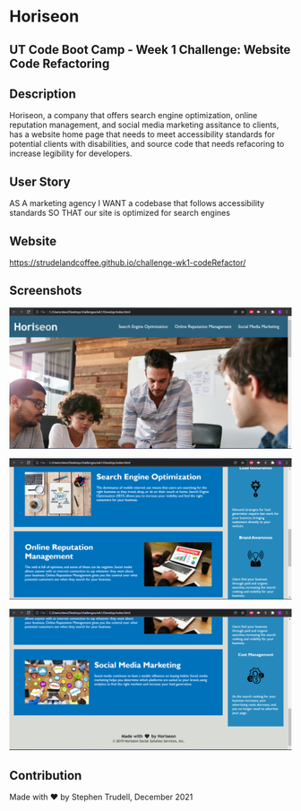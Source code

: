 # Horiseon

## UT Code Boot Camp - Week 1 Challenge: Website Code Refactoring

## Description

Horiseon, a company that offers search engine optimization, online reputation management,
and social media marketing assitance to clients, has a website home page that needs to meet 
accessibility standards for potential clients with disabilities, and source code that needs
refacoring to increase legibility for developers.

## User Story

AS A marketing agency
I WANT a codebase that follows accessibility standards
SO THAT our site is optimized for search engines

## Website

https://strudelandcoffee.github.io/challenge-wk1-codeRefactor/

## Screenshots

![alt text](https://github.com/strudelAndCoffee/challenge-wk1-codeRefactor/blob/f787f61acb83c99227511e6ee124997dec2b6cc3/assets/images/screenshot1.png)

![alt text](https://github.com/strudelAndCoffee/challenge-wk1-codeRefactor/blob/e7728178228960635f49c0bb85f1ad57504cb95e/assets/images/screenshot2.png)

![alt text](https://github.com/strudelAndCoffee/challenge-wk1-codeRefactor/blob/e7728178228960635f49c0bb85f1ad57504cb95e/assets/images/screenshot3.png)

## Contribution

Made with ❤️ by Stephen Trudell, December 2021